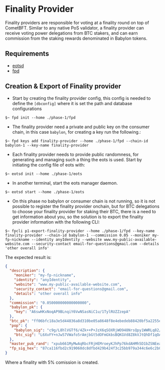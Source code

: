 # Finality Provider

Finality providers are responsible for voting at a finality round on top of CometBFT. Similar to any native PoS validator, a finality provider can receive voting power delegations from BTC stakers, and can earn commission from the staking rewards denominated in Babylon tokens.

## Requirements

- [eotsd](https://github.com/babylonchain/finality-provider)
- [fpd](https://github.com/babylonchain/finality-provider)

## Creation & Export of Finality provider

- Start by creating the finality provider config, this config is needed to define the `[dbconfig]` where it is set the path and database configurations

```shell
$~ fpd init --home ./phase-1/fpd
```

- The finality provider need a private and public key on the consumer chain, in this case `babylon`, for creating a key run the following.:

```shell
$~ fpd keys add finality-provider --home ./phase-1/fpd --chain-id babylon-1 --key-name finality-provider
```

- Each finality provider needs to provide public randomness, for generating and managing such a thing the eots is used. Start by initiating the config file of eots with:

```shell
$~ eotsd init --home ./phase-1/eots
```

- In another terminal, start the eots manager daemon.

```shell
$~ eotsd start --home ./phase-1/eots
```

- On this phase no babylon or consumer chain is not running, so it is not possible to register the finality provider onchain, but for BTC delegations to choose your finality provider
for staking their BTC, there is a need to get information about you, so the solution is to export the finality provider information with the following CLI:

```shell
$~ fpcli p1-export-finality-provider --home ./phase-1/fpd --key-name finality-provider --chain-id babylon-1 --commission 0.05 --moniker my-fp-nickname --identity anyIdentity --website www.my-public-available-website.com --security-contact email-for-questions@gmail.com --details 'other overall info'
```

The expected result is:

```json
{
  "description": {
    "moniker": "my-fp-nickname",
    "identity": "anyIdentity",
    "website": "www.my-public-available-website.com",
    "security_contact": "email-for-questions@gmail.com",
    "details": "other overall info"
  },
  "commission": "0.050000000000000000",
  "babylon_pk": {
    "key": "A6swHKxNoqAP9BLnqiY6VwNSasNiC1u/1TylRUZZzepA"
  },
  "btc_pk": "ff06bfc18a3e5d44836a8d310be05a8648f8e4ebedeb88420bf5a2255e5f9e29",
  "pop": {
    "babylon_sig": "c9g/L8hlVGTf6/4Zk++P+JzX6qSOXRjWO948NrsQpy1WWRLq82/pqv0HUo0nZHDbPjFmGtITZMDMlIQkCGtGKg==",
    "btc_sig": "L6XvFY+nJw57VWafo5rAmjbGt5dOFmGkbsBQKGVd8Z8kVJtQhDf1qOAMCBUqJB6jmu37vmZgzTXgJL5BuzG8FQ=="
  },
  "master_pub_rand": "xpub661MyMwAqRbcFRjHEMroeyKJhPp76kdAHMh5D1bZSNEeaJHuKK74BucAGESCXjykzqFUZtZQFDxqg8cLFk6iuVYe26oAPFoPXBYnTAKGnEf",
  "fp_sig_hex": "87ca116fbd2c919060dc8dfbd429b424f3c25bb979a344c6e6c2b04b639ec7d33b84ed047413d3968dfa11a030936d90e2b09687f1c9c3add17293cc9122dde3"
}
```

Where a finality with 5% comission is created.
